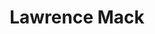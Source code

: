 ---
pid: MX171
title: Lawrence Mack
location_transcription: 5119 Bamoroe Avenue
zipcode: '19143'
outside_phl: 
neighborhood: University City
age: '55'
age_range: 50-59
instagram: 
image_file_name: MX_171.jpg
proposal_transcription: 
topic: Unknown
topic_summary: '0'
type: Other No Form
keywords_other: lawrence mack
credit: LawrenceD.Mack
image_labels: 
twitter: 
facebook: 
permalink: "/monuments/mx171/"
layout: item-page
---